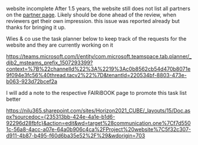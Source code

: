 website incomplete
After 1.5 years, the website still does not list all partners on the [partner page](https://fairicube.nilu.no/project-partners/). Likely  should be done ahead of the review, when reviewers get their own impression.
this issue was reported already but thanks for bringing it up.

Wies & co use the task planner below to keep track of the requests for the website and they are currently working on it

https://teams.microsoft.com/l/entity/com.microsoft.teamspace.tab.planner/_djb2_msteams_prefix_1507293399?context=%7B%22channelId%22%3A%2219%3Ac0b8562cb54d470b8071e9f094e3fc56%40thread.tacv2%22%7D&tenantId=220534bf-8803-473e-b063-923d72bcef2a

I will add a note to the respective FAIRiBOOK page to promote this task list better

https://nilu365.sharepoint.com/sites/Horizon2021_CUBE/_layouts/15/Doc.aspx?sourcedoc={235313bb-424e-4a1e-b1d6-92296d28fbfc}&action=edit&wd=target%28communication.one%7Cf7d5501c-56a8-4acc-a07e-64a0b906c4ca%2FProject%20website%7C5f32c307-d911-4b87-b495-f60d6ba35e52%2F%29&wdorigin=703